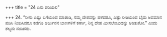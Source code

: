 +++
title = "24 ಏಸು ಪರಿಯಲಿ"

+++
24. “ನೀನು ಎಷ್ಟು ಬಗೆಯಿಂದ ಮಾತಾಡಿ, ನಮ್ಮ ದೇಶವನ್ನು ಹಳಿದರೂ, ಎಷ್ಟು ರೀತಿಯಿಂದ ಬೈದು ಅವಮಾನ ಪಡಿಸಿ ನಿಂದಿಸಿದರೂ ಕಡೆಗೂ ಅರ್ಜುನನ ಬಾಣಗಳಿಗೆ ಕರ್ಣಾ, ನಿನ್ನ ದೇಹ ಮೀಸಲೆಂಬುದನ್ನು ಅರಿತುಕೋ." ಎಂದು ಶಲ್ಯನು ನುಡಿದನು.